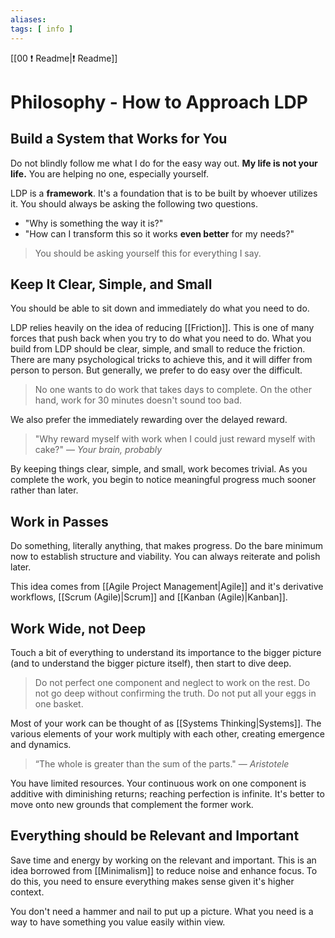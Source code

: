 ```yaml
---
aliases: 
tags: [ info ]
---
```

[[00 ❗ Readme|❗ Readme]]
# Philosophy - How to Approach LDP
## Build a System that Works for You
Do not blindly follow me what I do for the easy way out. **My life is not your life.** You are helping no one, especially yourself. 

LDP is a **framework**. It's a foundation that is to be built by whoever utilizes it. You should always be asking the following two questions.
- "Why is something the way it is?"
- "How can I transform this so it works **even better** for my needs?"

> You should be asking yourself this for everything I say.

## Keep It Clear, Simple, and Small
You should be able to sit down and immediately do what you need to do. 

LDP relies heavily on the idea of reducing [[Friction]]. This is one of many forces that push back when you try to do what you need to do. What you build from LDP should be clear, simple, and small to reduce the friction. There are many psychological tricks to achieve this, and it will differ from person to person. But generally, we prefer to do easy over the difficult. 

> No one wants to do work that takes days to complete. On the other hand, work for 30 minutes doesn't sound too bad.

We also prefer the immediately rewarding over the delayed reward.

> "Why reward myself with work when I could just reward myself with cake?"
> — <cite>Your brain, probably</cite>

By keeping things clear, simple, and small, work becomes trivial. As you complete the work, you begin to notice meaningful progress much sooner rather than later.

## Work in Passes
Do something, literally anything, that makes progress. Do the bare minimum now to establish structure and viability. You can always reiterate and polish later.

This idea comes from [[Agile Project Management|Agile]] and it's derivative workflows, [[Scrum (Agile)|Scrum]] and [[Kanban (Agile)|Kanban]]. 

## Work Wide, not Deep
Touch a bit of everything to understand its importance to the bigger picture (and to understand the bigger picture itself), then start to dive deep. 

> Do not perfect one component and neglect to work on the rest. Do not go deep without confirming the truth. Do not put all your eggs in one basket. 

Most of your work can be thought of as [[Systems Thinking|Systems]]. The various elements of your work multiply with each other, creating emergence and dynamics. 

> “The whole is greater than the sum of the parts."
> — <cite>Aristotele</cite>

You have limited resources. Your continuous work on one component is additive with diminishing returns; reaching perfection is infinite. It's better to move onto new grounds that complement the former work.

## Everything should be Relevant and Important
Save time and energy by working on the relevant and important. This is an idea borrowed from [[Minimalism]] to reduce noise and enhance focus. To do this, you need to ensure everything makes sense given it's higher context.

You don't need a hammer and nail to put up a picture. What you need is a way to have something you value easily within view.

